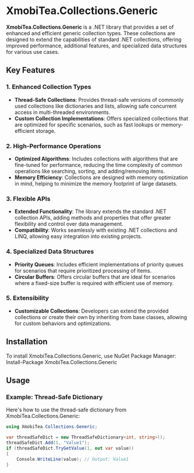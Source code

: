 # XmobiTea.Collections.Generic

**XmobiTea.Collections.Generic** is a .NET library that provides a set of enhanced and efficient generic collection types. These collections are designed to extend the capabilities of standard .NET collections, offering improved performance, additional features, and specialized data structures for various use cases.

## Key Features

### 1. Enhanced Collection Types
- **Thread-Safe Collections**: Provides thread-safe versions of commonly used collections like dictionaries and lists, allowing safe concurrent access in multi-threaded environments.
- **Custom Collection Implementations**: Offers specialized collections that are optimized for specific scenarios, such as fast lookups or memory-efficient storage.

### 2. High-Performance Operations
- **Optimized Algorithms**: Includes collections with algorithms that are fine-tuned for performance, reducing the time complexity of common operations like searching, sorting, and adding/removing items.
- **Memory Efficiency**: Collections are designed with memory optimization in mind, helping to minimize the memory footprint of large datasets.

### 3. Flexible APIs
- **Extended Functionality**: The library extends the standard .NET collection APIs, adding methods and properties that offer greater flexibility and control over data management.
- **Compatibility**: Works seamlessly with existing .NET collections and LINQ, allowing easy integration into existing projects.

### 4. Specialized Data Structures
- **Priority Queues**: Includes efficient implementations of priority queues for scenarios that require prioritized processing of items.
- **Circular Buffers**: Offers circular buffers that are ideal for scenarios where a fixed-size buffer is required with efficient use of memory.

### 5. Extensibility
- **Customizable Collections**: Developers can extend the provided collections or create their own by inheriting from base classes, allowing for custom behaviors and optimizations.

## Installation

To install XmobiTea.Collections.Generic, use NuGet Package Manager:
Install-Package XmobiTea.Collections.Generic

## Usage

### Example: Thread-Safe Dictionary
Here's how to use the thread-safe dictionary from XmobiTea.Collections.Generic:

```csharp
using XmobiTea.Collections.Generic;

var threadSafeDict = new ThreadSafeDictionary<int, string>();
threadSafeDict.Add(1, "Value1");
if (threadSafeDict.TryGetValue(1, out var value))
{
    Console.WriteLine(value); // Output: Value1
}
```
